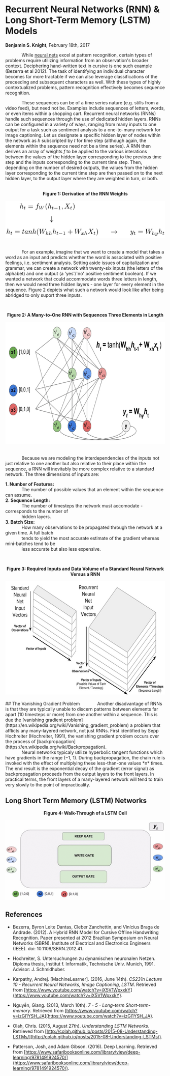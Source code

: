 # Recurrent Neural Networks (RNN) & Long Short-Term Memory (LSTM) Models 
**Benjamin S. Knight**, February 18th, 2017

&nbsp;&nbsp;&nbsp;&nbsp;&nbsp;&nbsp;&nbsp;&nbsp;&nbsp;&nbsp;&nbsp;&nbsp; While [neural nets](https://en.wikipedia.org/wiki/Artificial_neural_network) excel at pattern recognition, certain types of problems require utilizing information from an observation's broader context. Deciphering hand-written text in cursive is one such example (Bezerra et al 2012). The task of identifying an individual character becomes far more tractable if we can also leverage classifications of the preceeding and subsequent characters as well. With these types of highly contextualized problems, pattern recognition effectively becomes sequence recognition. 

&nbsp;&nbsp;&nbsp;&nbsp;&nbsp;&nbsp;&nbsp;&nbsp;&nbsp;&nbsp;&nbsp;&nbsp; These sequences can be of a time series nature (e.g. stills from a video feed), but need not be. Examples include sequences of letters, words, or even items within a shopping cart. Recurrent neural networks (RNNs) handle such sequences through the use of dedicated hidden layers. RNNs can be configured in a variety of ways, ranging from many inputs to one output for a task such as sentiment analysis to a one-to-many network for image captioning. Let us designate a specific hidden layer of nodes within the network as *h* subscripted by *t* for time step (although again, the elements within the sequence need not be a time series). A RNN then derives an array of weights *f* to be applied to the various interations between the values of the hidden layer corresponding to the previous time step and the inputs corresponding to the current time step. Then, depending on the number of desired outputs, the values from the hidden layer corresponding to the current time step are then passed on to the next hidden layer, to the output layer where they are weighted in turn, or both.  
<br>

<p align="center"><b>Figure 1: Derivation of the RNN Weights</b></p>
<div align="center">
<img src="https://github.com/b-knight/Notes-on-Deep-Learning/raw/master/Images/RNN_Formulas.png" alt="The formulas used for creating the arrays of weights used by the recurrent neural network." width="506" height="118">
</div>
<br>


&nbsp;&nbsp;&nbsp;&nbsp;&nbsp;&nbsp;&nbsp;&nbsp;&nbsp;&nbsp;&nbsp;&nbsp; For an example, imagine that we want to create a model that takes a word as an input and predicts whether the word is associated with positive feelings, i.e. sentiment analysis. Setting aside issues of capitalization and grammar, we can create a network with twenty-six inputs (the letters of the alphabet) and one output (a 'yes'/'no' positive sentiment boolean). If we wanted a network that could accommodate words three letters in length, then we would need three hidden layers - one layer for every element in the sequence. Figure 2 depicts what such a network would look like after being abridged to only suport three inputs.
<br>

<br>
<p align="center"><b>Figure 2: A Many-to-One RNN with Sequences Three Elements in Length</b></p>
<div align="center">
<img src="https://github.com/b-knight/Notes-on-Deep-Learning/raw/master/Images/RNN.gif" alt="Throughput of a recurrent neural net." width="740" height="385">
</div>
<br>


&nbsp;&nbsp;&nbsp;&nbsp;&nbsp;&nbsp;&nbsp;&nbsp;&nbsp;&nbsp;&nbsp;&nbsp; Because we are modeling the interdependencies of the inputs not just relative to one another but also relative to their place within the sequence, a RNN will inevitably be more complex relative to a standard network. The three dimensions of inputs are:

**1. Number of Features:** <br> 
&nbsp;&nbsp;&nbsp;&nbsp;&nbsp;&nbsp;&nbsp;&nbsp;&nbsp;&nbsp;&nbsp;&nbsp; The number of possible values that an element within the sequence can assume.<br>
**2. Sequence Length:** <br>
&nbsp;&nbsp;&nbsp;&nbsp;&nbsp;&nbsp;&nbsp;&nbsp;&nbsp;&nbsp;&nbsp;&nbsp; The number of timesteps the network must accomodate - corresponds to the number of <br> &nbsp;&nbsp;&nbsp;&nbsp;&nbsp;&nbsp;&nbsp;&nbsp;&nbsp;&nbsp;&nbsp;&nbsp; hidden layers.<br> 
**3. Batch Size:** <br>
&nbsp;&nbsp;&nbsp;&nbsp;&nbsp;&nbsp;&nbsp;&nbsp;&nbsp;&nbsp;&nbsp;&nbsp; How many observations to be propagated through the network at a given time. A full batch <br>
&nbsp;&nbsp;&nbsp;&nbsp;&nbsp;&nbsp;&nbsp;&nbsp;&nbsp;&nbsp;&nbsp;&nbsp; tends to yield the most accurate estimate of the gradient whereas mini-batches tend to be <br>
&nbsp;&nbsp;&nbsp;&nbsp;&nbsp;&nbsp;&nbsp;&nbsp;&nbsp;&nbsp;&nbsp;&nbsp; less accurate but also less expensive. 
<br>

<br>
<p align="center"><b>Figure 3: Required Inputs and Data Volume of a Standard Neural Network Versus a RNN</b></p>
<div align="center">
<img src="https://github.com/b-knight/Notes-on-Deep-Learning/raw/master/Images/Vector_Length.jpg" alt="The data volume and computational cost or a recurrent neural network far exceeds that of a conventional neural network." width="640" height="356">
</div>

<br>
## The Vanishing Gradient Problem 
&nbsp;&nbsp;&nbsp;&nbsp;&nbsp;&nbsp;&nbsp;&nbsp;&nbsp;&nbsp;&nbsp;&nbsp; Another disadvantage of RNNs is that they are typically unable to discern patterns between elements far apart (10 timesteps or more) from one another within a sequence. This is due the [vanishing gradient problem](https://en.wikipedia.org/wiki/Vanishing_gradient_problem) a problem that afflicts any many-layered network, not just RNNs. First identified by Sepp Hochreiter (Hochreiter, 1991), the vanishing gradient problem occurs over the process of [backpropagation](https://en.wikipedia.org/wiki/Backpropagation).<br>
&nbsp;&nbsp;&nbsp;&nbsp;&nbsp;&nbsp;&nbsp;&nbsp;&nbsp;&nbsp;&nbsp;&nbsp; Neural networks typicaly utilize hyperbolic tangent functions which have gradients in the range (−1, 1). During backpropagation, the chain rule is invoked with the effect of multiplying these less-than-one values *n* times. The end result is the exponential decay of the gradient (error signal) as backpropagation proceeds from the output layers to the front layers. In practical terms, the front layers of a many-layered network will tend to train very slowly to the point of impracticality.

## Long Short Term Memory (LSTM) Networks

<p align="center"><b>Figure 4: Walk-Through of a LSTM Cell </b></p>
<div align="center">
<img src="https://github.com/b-knight/Notes-on-Deep-Learning/raw/master/Images/LSTM.gif" alt="Walk-Through of a LSTM Cell">
</div>


## References

- Bezerra, Byron Leite Dantas, Cleber Zanchettin, and Vinícius Braga de Andrade. (2012). A Hybrid RNN Model for Cursive Offline Handwriting Recognition. Paper presented at 2012 Brazilian Symposium on Neural Networks (SBRN). Institute of Electrical and Electronics Engineers (IEEE). doi: 10.1109/SBRN.2012.41.

- Hochreiter, S. Untersuchungen zu dynamischen neuronalen Netzen. Diploma thesis, Institut f. Informatik, Technische Univ. Munich, 1991. Advisor: J. Schmidhuber.

- Karpathy, Andrej. [MachineLearner]. (2016, June 14th). *CS231n Lecture 10 - Recurrent Neural Networks, Image Captioning, LSTM*. Retrieved from [https://www.youtube.com/watch?v=iX5V1WpxxkY](https://www.youtube.com/watch?v=iX5V1WpxxkY).

- Nguyễn, Giang. (2013, March 10th). *7 - 5 - Long-term Short-term-memory*. Retrieved from [https://www.youtube.com/watch?v=izGl1YSH_JA](https://www.youtube.com/watch?v=izGl1YSH_JA).

- Olah, Chris. (2015, August 27th). *Understanding LSTM Networks*. Retrieved from [http://colah.github.io/posts/2015-08-Understanding-LSTMs/](http://colah.github.io/posts/2015-08-Understanding-LSTMs/).

- Patterson, Josh, and Adam Gibson. (2016). Deep Learning. Retrieved from [https://www.safaribooksonline.com/library/view/deep-learning/9781491924570/](https://www.safaribooksonline.com/library/view/deep-learning/9781491924570/).
